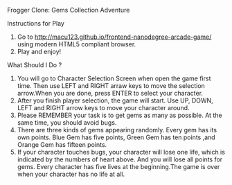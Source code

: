 Frogger Clone: Gems Collection Adventure

Instructions for Play<br>
1. Go to http://macu123.github.io/frontend-nanodegree-arcade-game/ using modern HTML5 compliant browser.<br>
2. Play and enjoy!

What Should I Do ?<br>
1. You will go to Character Selection Screen when open the game first
   time. Then use LEFT and RIGHT arraw keys to move the selection arrow.When you are done, press ENTER to select your character.<br>
2. After you finish player selection, the game will start. Use UP,
   DOWN, LEFT and RIGHT arrow keys to move your character around.<br>
3. Please REMEMBER your task is to get gems as many as possible. At 
   the same time, you should avoid bugs.<br>
4. There are three kinds of gems appearing randomly. Every gem has its
   own points. Blue Gem has five points, Green Gem has ten points ,and Orange Gem has fifteen points.<br>
5. If your character touches bugs, your character will lose one life,
   which is indicated by the numbers of heart above. And you will lose all points for gems. Every character has five lives at the beginning.The game is over when your character has no life at all.